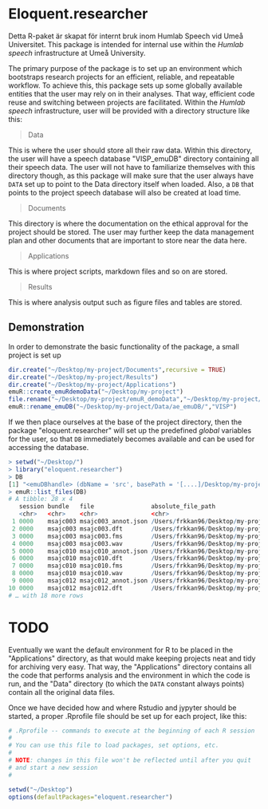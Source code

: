 # Eloquent.researcher

Detta R-paket är skapat för internt bruk inom Humlab Speech vid Umeå Universitet.
This package is intended for internal use within the *Humlab speech* infrastructure at Umeå University.

The primary purpose of the package is to set up an environment which bootstraps research projects for an efficient, reliable, and repeatable workflow. To achieve this, this package sets up some globally available entities that the user may rely on in their analyses. That way, efficient code reuse and switching between projects are facilitated. Within the *Humlab speech* infrastructure, user will be provided with a directory structure like this:


> Data

This is where the user should store all their raw data. Within this directory, the user will have a speech database "VISP_emuDB" directory containing all their speech data. The user will not have to familiarize themselves with this directory though, as this package will make sure that the user always have `DATA` set up to point to the Data directory itself when loaded. Also, a `DB` that points to the project speech database will also be created at load time.

> Documents

This directory is where the documentation on the ethical approval for the project should be stored. The user may further keep the data management plan and other documents that are important to store near the data here.

> Applications

This is where project scripts, markdown files and so on are stored. 

> Results

This is where analysis output such as figure files and tables are stored.


## Demonstration

In order to demonstrate the basic functionality of the package, a small project is set up
```r
dir.create("~/Desktop/my-project/Documents",recursive = TRUE)
dir.create("~/Desktop/my-project/Results")
dir.create("~/Desktop/my-project/Applications")
emuR::create_emuRdemoData("~/Desktop/my-project")
file.rename("~/Desktop/my-project/emuR_demoData","~/Desktop/my-project/Data")
emuR::rename_emuDB("~/Desktop/my-project/Data/ae_emuDB/","VISP")
```
If we then place ourselves at the base of the project directory, then the package "eloquent.researcher" will set up the predefined *global* variables for the user, so that `DB` immediately becomes available and can be used for accessing the database.

```r
> setwd("~/Desktop/")
> library("eloquent.researcher")
> DB
[1] "<emuDBhandle> (dbName = 'src', basePath = '[....]/Desktop/my-project/Data/VISP_emuDB')"
> emuR::list_files(DB)
# A tibble: 28 x 4
   session bundle   file                absolute_file_path                                                                                   
   <chr>   <chr>    <chr>               <chr>                                                                                                
 1 0000    msajc003 msajc003_annot.json /Users/frkkan96/Desktop/my-project/Data/VISP_emuDB/0000_ses/msajc003_bndl/msajc003_annot.json
 2 0000    msajc003 msajc003.dft        /Users/frkkan96/Desktop/my-project/Data/VISP_emuDB/0000_ses/msajc003_bndl/msajc003.dft       
 3 0000    msajc003 msajc003.fms        /Users/frkkan96/Desktop/my-project/Data/VISP_emuDB/0000_ses/msajc003_bndl/msajc003.fms       
 4 0000    msajc003 msajc003.wav        /Users/frkkan96/Desktop/my-project/Data/VISP_emuDB/0000_ses/msajc003_bndl/msajc003.wav       
 5 0000    msajc010 msajc010_annot.json /Users/frkkan96/Desktop/my-project/Data/VISP_emuDB/0000_ses/msajc010_bndl/msajc010_annot.json
 6 0000    msajc010 msajc010.dft        /Users/frkkan96/Desktop/my-project/Data/VISP_emuDB/0000_ses/msajc010_bndl/msajc010.dft       
 7 0000    msajc010 msajc010.fms        /Users/frkkan96/Desktop/my-project/Data/VISP_emuDB/0000_ses/msajc010_bndl/msajc010.fms       
 8 0000    msajc010 msajc010.wav        /Users/frkkan96/Desktop/my-project/Data/VISP_emuDB/0000_ses/msajc010_bndl/msajc010.wav       
 9 0000    msajc012 msajc012_annot.json /Users/frkkan96/Desktop/my-project/Data/VISP_emuDB/0000_ses/msajc012_bndl/msajc012_annot.json
10 0000    msajc012 msajc012.dft        /Users/frkkan96/Desktop/my-project/Data/VISP_emuDB/0000_ses/msajc012_bndl/msajc012.dft       
# … with 18 more rows
```


# TODO

Eventually we want the default environment for R to be placed in the "Applications" directory, as that would make keeping projects neat and tidy for archiving very easy. That way, the "Applications" directory contains all the code that performs analysis and the environment in which the code is run, and the "Data" directory (to which the `DATA` constant always points) contain all the original data files. 

Once we have decided how and where Rstudio and jypyter should be started, a proper .Rprofile file should be set up for each project, like this:

```r
# .Rprofile -- commands to execute at the beginning of each R session       
#                                                                           
# You can use this file to load packages, set options, etc.                 
#                                                                           
# NOTE: changes in this file won't be reflected until after you quit        
# and start a new session                                                   
#                                                                           

setwd("~/Desktop")                                                                     
options(defaultPackages="eloquent.researcher")                             

```
